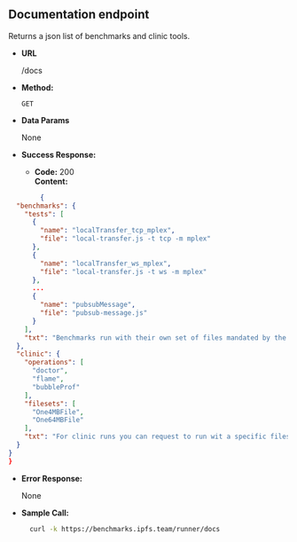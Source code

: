**Documentation endpoint**
----
  Returns a json list of benchmarks and clinic tools.

* **URL**

  /docs

* **Method:**

  `GET`

* **Data Params**

  None

* **Success Response:**

  * **Code:** 200 <br />
    **Content:**
```json
        {
  "benchmarks": {
    "tests": [
      {
        "name": "localTransfer_tcp_mplex",
        "file": "local-transfer.js -t tcp -m mplex"
      },
      {
        "name": "localTransfer_ws_mplex",
        "file": "local-transfer.js -t ws -m mplex"
      },
      ...
      {
        "name": "pubsubMessage",
        "file": "pubsub-message.js"
      }
    ],
    "txt": "Benchmarks run with their own set of files mandated by the type of test."
  },
  "clinic": {
    "operations": [
      "doctor",
      "flame",
      "bubbleProf"
    ],
    "filesets": [
      "One4MBFile",
      "One64MBFile"
    ],
    "txt": "For clinic runs you can request to run wit a specific fileset."
  }
}
}
```

* **Error Response:**

  None

* **Sample Call:**

  ```bash
    curl -k https://benchmarks.ipfs.team/runner/docs
  ```